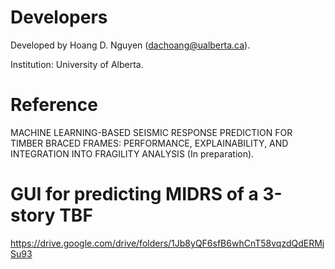 # Developers

Developed by Hoang D. Nguyen (dachoang@ualberta.ca). 

Institution: University of Alberta.

# Reference

MACHINE LEARNING-BASED SEISMIC RESPONSE PREDICTION FOR TIMBER BRACED FRAMES: PERFORMANCE, EXPLAINABILITY, AND INTEGRATION INTO FRAGILITY ANALYSIS (In preparation).

# GUI for predicting MIDRS of a 3-story TBF

https://drive.google.com/drive/folders/1Jb8yQF6sfB6whCnT58vqzdQdERMjSu93
